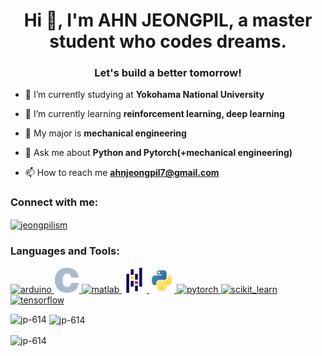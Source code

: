 <h1 align="center">Hi 👋, I'm AHN JEONGPIL, a master student who codes dreams.</h1>
<h3 align="center">Let's build a better tomorrow!</h3>

- 🔭 I’m currently studying at **Yokohama National University**

- 🌱 I’m currently learning **reinforcement learning, deep learning**

- 👯 My major is **mechanical engineering**

- 💬 Ask me about **Python and Pytorch(+mechanical engineering)**

- 📫 How to reach me **ahnjeongpil7@gmail.com**

<h3 align="left">Connect with me:</h3>
<p align="left">
<a href="https://instagram.com/jeongpilism" target="blank"><img align="center" src="https://raw.githubusercontent.com/rahuldkjain/github-profile-readme-generator/master/src/images/icons/Social/instagram.svg" alt="jeongpilism" height="30" width="40" /></a>
</p>

<h3 align="left">Languages and Tools:</h3>
<p align="left"> <a href="https://www.arduino.cc/" target="_blank" rel="noreferrer"> <img src="https://cdn.worldvectorlogo.com/logos/arduino-1.svg" alt="arduino" width="40" height="40"/> </a> <a href="https://www.cprogramming.com/" target="_blank" rel="noreferrer"> <img src="https://raw.githubusercontent.com/devicons/devicon/master/icons/c/c-original.svg" alt="c" width="40" height="40"/> </a> <a href="https://www.mathworks.com/" target="_blank" rel="noreferrer"> <img src="https://upload.wikimedia.org/wikipedia/commons/2/21/Matlab_Logo.png" alt="matlab" width="40" height="40"/> </a> <a href="https://pandas.pydata.org/" target="_blank" rel="noreferrer"> <img src="https://raw.githubusercontent.com/devicons/devicon/2ae2a900d2f041da66e950e4d48052658d850630/icons/pandas/pandas-original.svg" alt="pandas" width="40" height="40"/> </a> <a href="https://www.python.org" target="_blank" rel="noreferrer"> <img src="https://raw.githubusercontent.com/devicons/devicon/master/icons/python/python-original.svg" alt="python" width="40" height="40"/> </a> <a href="https://pytorch.org/" target="_blank" rel="noreferrer"> <img src="https://www.vectorlogo.zone/logos/pytorch/pytorch-icon.svg" alt="pytorch" width="40" height="40"/> </a> <a href="https://scikit-learn.org/" target="_blank" rel="noreferrer"> <img src="https://upload.wikimedia.org/wikipedia/commons/0/05/Scikit_learn_logo_small.svg" alt="scikit_learn" width="40" height="40"/> </a> <a href="https://www.tensorflow.org" target="_blank" rel="noreferrer"> <img src="https://www.vectorlogo.zone/logos/tensorflow/tensorflow-icon.svg" alt="tensorflow" width="40" height="40"/> </a> </p>

<p><img align="left" src="https://github-readme-stats.vercel.app/api/top-langs?username=jp-614&show_icons=true&locale=en&layout=compact" alt="jp-614" /></p>

<p>&nbsp;<img align="center" src="https://github-readme-stats.vercel.app/api?username=jp-614&show_icons=true&locale=en" alt="jp-614" /></p>

<p><img align="center" src="https://github-readme-streak-stats.herokuapp.com/?user=jp-614&" alt="jp-614" /></p>
